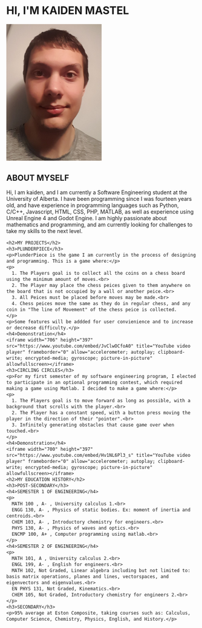 <html>
  <link rel="stylesheet" href="indexstyle.css">
  <title>Kaiden's Page</title>
  <body>
    <h1>HI, I'M KAIDEN MASTEL</h1>
    <img src="https://raw.githubusercontent.com/KaidenMastel/KaidenMastel/main/images/Kaiden.jpg" width="50%">
    <h2>ABOUT MYSELF</h2>
    <p>Hi, I am kaiden, and I am currently a Software Engineering student at the University of Alberta. I have been programming since I was fourteen years old, and have experience in programming languages such as Python, C/C++, Javascript, HTML, CSS, PHP, MATLAB, as well as experience using Unreal Engine 4 and Godot Engine. I am highly passionate about mathematics and programming, and am currently looking for challenges to take my skills to the next level.</p>

    <h2>MY PROJECTS</h2>
    <h3>PLUNDERPIECE</h3>
    <p>PlunderPiece is the game I am currently in the process of designing and programming. This is a game where:</p>
    <p>
      1. The Players goal is to collect all the coins on a chess board using the minimum amount of moves.<br>
      2. The Player may place the chess peices given to them anywhere on the board that is not occupied by a wall or another peice.<br>
      3. All Peices must be placed before moves may be made.<br>
      4. Chess peices move the same as they do in regular chess, and any coin in "The line of Movement" of the chess peice is collected.
    </p>
    <p>Some features will be addded for user convienience and to increase or decrease difficulty.</p>
    <h4>Demonstration</h4>
    <iframe width="706" height="397" src="https://www.youtube.com/embed/JvClwOCfoA0" title="YouTube video player" frameborder="0" allow="accelerometer; autoplay; clipboard-write; encrypted-media; gyroscope; picture-in-picture" allowfullscreen></iframe>
    <h3>CIRCLING CIRCLES</h3>
    <p>For my first semester of my software engineering program, I elected to participate in an optional programming contest, which required making a game using Matlab. I decided to make a game where:</p>
    <p>
      1. The Players goal is to move forward as long as possible, with a background that scrolls with the player.<br>
      2. The Player has a constant speed, with a button press moving the player in the direction of their "pointer".<br>
      3. Infinitely generating obstacles that cause game over when touched.<br>
    </p>
    <h4>Demonstration</h4>
    <iframe width="700" height="397" src="https://www.youtube.com/embed/Hv1NL6Pl3_s" title="YouTube video player" frameborder="0" allow="accelerometer; autoplay; clipboard-write; encrypted-media; gyroscope; picture-in-picture" allowfullscreen></iframe>
    <h2>MY EDUCATION HISTORY</h2>
    <h3>POST-SECONDARY</h3>
    <h4>SEMESTER 1 OF ENGINEERING</h4>
    <p>
      MATH 100 , A- , University calculus 1.<br>
      ENGG 130, A- , Physics of static bodies. Ex: moment of inertia and centroids.<br>
      CHEM 103, A- , Introductory chemistry for engineers.<br>
      PHYS 130, A- , Physics of waves and optics.<br>
      ENCMP 100, A+ , Computer programming using matlab.<br>
    </p>
    <h4>SEMESTER 2 OF ENGINEERING</h4>
    <p>
      MATH 101, A , University calculus 2.<br>
      ENGL 199, A- , English for engineers.<br>
      MATH 102, Not Graded, Linear algebra including but not limited to: basis matrix operations, planes and lines, vectorspaces, and eigenvectors and eigenvalues.<br>
      EN PHYS 131, Not Graded, Kinematics.<br>
      CHEM 105, Not Graded, Introductory chemistry for engineers 2.<br>
    </p>
    <h3>SECONDARY</h3>
    <p>95% average at Eston Composite, taking courses such as: Calculus, Computer Science, Chemistry, Physics, English, and History.</p>
  </body>
</html>
